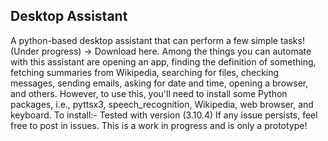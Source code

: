 ## Desktop Assistant
A python-based desktop assistant that can perform a few simple tasks! (Under progress) 
 → Download here. Among the things you can automate with this assistant are opening an app, finding the definition of something, fetching summaries from Wikipedia, searching for files, checking messages, sending emails, asking for date and time, opening a browser, and others. However, to use this, you'll need to install some Python packages, i.e., pyttsx3, speech_recognition, Wikipedia, web browser, and keyboard. To install:-
Tested with version (3.10.4)
If any issue persists, feel free to post in issues. 
This is a work in progress and is only a prototype!
